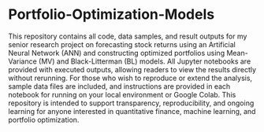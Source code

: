 # Portfolio-Optimization-Models
This repository contains all code, data samples, and result outputs for my senior research project on forecasting stock returns using an Artificial Neural Network (ANN) and constructing optimized portfolios using Mean-Variance (MV) and Black-Litterman (BL) models. 
All Jupyter notebooks are provided with executed outputs, allowing readers to view the results directly without rerunning. For those who wish to reproduce or extend the analysis, sample data files are included, and instructions are provided in each notebook for running on your local environment or Google Colab. This repository is intended to support transparency, reproducibility, and ongoing learning for anyone interested in quantitative finance, machine learning, and portfolio optimization.
